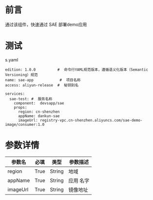 # 前言

通过该组件，快速通过 SAE 部署demo应用

# 测试

s.yaml

```
edition: 1.0.0          #  命令行YAML规范版本，遵循语义化版本（Semantic Versioning）规范
name: sae-app            #  项目名称
access: aliyun-release  #  秘钥别名

services:
  sae-test: #  服务名称
    component:  devsapp/sae
    props:
      region: cn-shenzhen
      appName: dankun-sae
      imageUrl: registry-vpc.cn-shenzhen.aliyuncs.com/sae-demo-image/consumer:1.0
```

# 参数详情

| 参数名 |  必填  |  类型  |  参数描述  |
| --- |  ---  |  ---  |  ---  |
| region | True | String | 地域 |
| appName | True | String | 应用 名字 |
| imageUrl | True | String | 镜像地址 |

